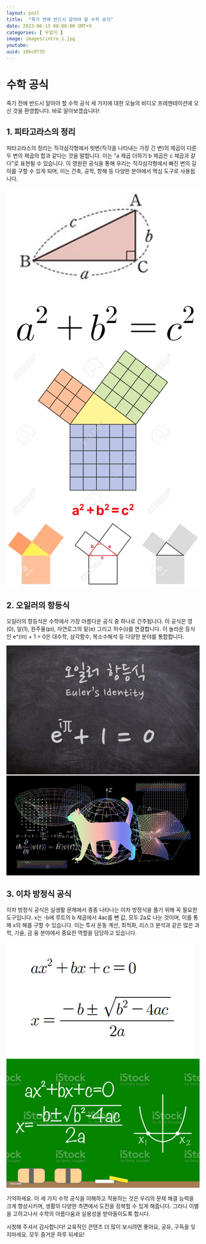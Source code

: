 ```yaml
---
layout: post
title:  "죽기 전에 반드시 알아야 할 수학 공식"
date: 2023-06-13 08:00:00 GMT+9
categories: [ 우알지 ]
image: images/intro_1.jpg
youtube: 
uuid: 18bc0735
---
```


# 수학 공식

죽기 전에 반드시 알아야 할 수학 공식 세 가지에 대한 오늘의 비디오 프레젠테이션에 오신 것을 환영합니다. 바로 알아보겠습니다!

## 1. 피타고라스의 정리

피타고라스의 정리는 직각삼각형에서 빗변(직각을 나타내는 가장 긴 변)의 제곱이 다른 두 변의 제곱의 합과 같다는 것을 말합니다. 이는 "a 제곱 더하기 b 제곱은 c 제곱과 같다"로 표현될 수 있습니다. 이 영원한 공식을 통해 우리는 직각삼각형에서 빠진 변의 길이를 구할 수 있게 되며, 이는 건축, 공학, 항해 등 다양한 분야에서 핵심 도구로 사용됩니다.

![1_1.jpg](images/1_1.png)
![1_2.webp](images/1_2.webp)

## 2. 오일러의 항등식

오일러의 항등식은 수학에서 가장 아름다운 공식 중 하나로 간주됩니다. 이 공식은 영(0), 일(1), 원주율(pi), 자연로그의 밑(e) 그리고 허수(i)를 연결합니다. 이 놀라운 등식인 e^(iπ) + 1 = 0은 대수학, 삼각함수, 복소수해석 등 다양한 분야를 통합합니다.

![2_1.jpg](images/2_1.jpg)
![2_2.jpg](images/2_2.jpg)

## 3. 이차 방정식 공식

이차 방정식 공식은 실생활 문제에서 종종 나타나는 이차 방정식을 풀기 위해 꼭 필요한 도구입니다. x는 -b에 루트의 b 제곱에서 4ac를 뺀 값, 모두 2a로 나눈 것이며, 이를 통해 x의 해를 구할 수 있습니다. 이는 투사 운동 계산, 최적화, 리스크 분석과 같은 많은 과학, 기술, 금 융 분야에서 중요한 역할을 담당하고 있습니다.

![3_1.png](images/3_1.png)
![3_2.jpg](images/3_2.jpg)

기억하세요. 이 세 가지 수학 공식을 이해하고 적용하는 것은 우리의 문제 해결 능력을 크게 향상시키며, 생활의 다양한 측면에서 도전을 정복할 수 있게 해줍니다. 그러니 이별을 고하고나서 수학의 아름다움과 실용성을 받아들이도록 합시다.

시청해 주셔서 감사합니다! 교육적인 콘텐츠 더 많이 보시려면 좋아요, 공유, 구독을 잊지마세요. 모두 즐거운 하루 되세요!
